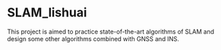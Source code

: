 # SLAM_lishuai
This project is aimed to practice state-of-the-art algorithms of SLAM and design some other algorithms combined with GNSS and INS.
